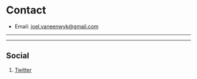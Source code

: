 # Contact


* Email: [joel.vaneenwyk@gmail.com](mailto:joel.vaneenwyk@gmail.com)

---

---

## Social

1. [Twitter](https://twitter.com/joelvaneenwyk)

